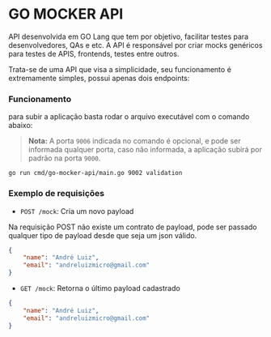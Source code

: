 # GO MOCKER API

API desenvolvida em GO Lang que tem por objetivo, facilitar testes para desenvolvedores, QAs e etc. A API é responsável por criar mocks genéricos para testes de APIS, frontends, testes entre outros.

Trata-se de uma API que visa a simplicidade, seu funcionamento é extremamente simples, possui apenas dois endpoints:

### Funcionamento

para subir a aplicação basta rodar o arquivo executável com o comando abaixo:

> **Nota:** A porta `9006` indicada no comando é opcional, e pode ser informada qualquer porta, caso não informada, a aplicação subirá por padrão na porta `9000`.

    go run cmd/go-mocker-api/main.go 9002 validation


### Exemplo de requisições

- `POST /mock`: Cria um novo payload

Na requisição POST não existe um contrato de payload, pode ser passado qualquer tipo de payload desde que seja um json válido.

```json
{
    "name": "André Luiz",
    "email": "andreluizmicro@gmail.com"
}
```

- `GET /mock`: Retorna o último payload cadastrado

```json
{
    "name": "André Luiz",
    "email": "andreluizmicro@gmail.com"
}
```